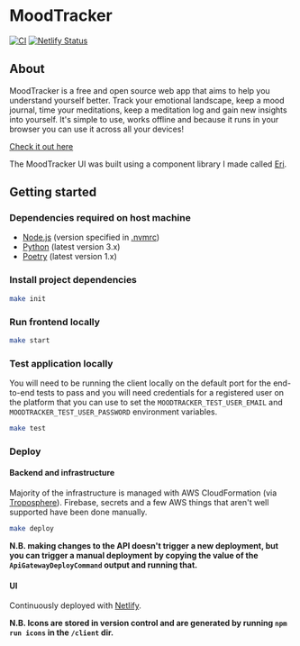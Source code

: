 # MoodTracker

[![CI](https://github.com/benji6/moodtracker/actions/workflows/main.yml/badge.svg)](https://github.com/benji6/moodtracker/actions/workflows/main.yml)
[![Netlify Status](https://api.netlify.com/api/v1/badges/0d744c93-11e8-4072-85e2-4a168c1ae8ae/deploy-status)](https://app.netlify.com/sites/benji6-moodtracker/deploys)

## About

MoodTracker is a free and open source web app that aims to help you understand yourself better. Track your emotional landscape, keep a mood journal, time your meditations, keep a meditation log and gain new insights into yourself. It's simple to use, works offline and because it runs in your browser you can use it across all your devices!

[Check it out here](https://moodtracker.link)

The MoodTracker UI was built using a component library I made called [Eri](https://github.com/benji6/eri).

## Getting started

### Dependencies required on host machine

- [Node.js](https://nodejs.org) (version specified in [.nvmrc](/client/.nvmrc))
- [Python](https://www.python.org) (latest version 3.x)
- [Poetry](https://python-poetry.org/docs/) (latest version 1.x)

### Install project dependencies

```sh
make init
```

### Run frontend locally

```sh
make start
```

### Test application locally

You will need to be running the client locally on the default port for the end-to-end tests to pass and you will need credentials for a registered user on the platform that you can use to set the `MOODTRACKER_TEST_USER_EMAIL` and `MOODTRACKER_TEST_USER_PASSWORD` environment variables.

```sh
make test
```

### Deploy

#### Backend and infrastructure

Majority of the infrastructure is managed with AWS CloudFormation (via [Troposphere](https://troposphere.readthedocs.io)). Firebase, secrets and a few AWS things that aren't well supported have been done manually.

```sh
make deploy
```

**N.B. making changes to the API doesn't trigger a new deployment, but you can trigger a manual deployment by copying the value of the `ApiGatewayDeployCommand` output and running that.**

#### UI

Continuously deployed with [Netlify](http://netlify.com).

**N.B. Icons are stored in version control and are generated by running `npm run icons` in the `/client` dir.**
